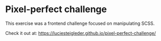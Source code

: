 # Pixel-perfect challenge

This exercise was a frontend challenge focused on manipulating SCSS.

Check it out at: https://luciesteigleder.github.io/pixel-perfect-challenge/
